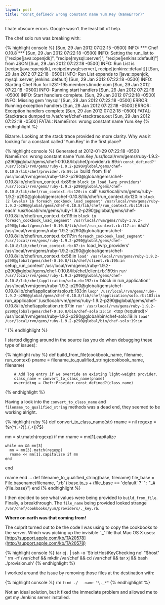 ```yaml
---
layout: post
title: "const_defined? wrong constant name Yum.Key (NameError)"
---
```

I hate obscure errors. Google wasn't the least bit of help.

The chef solo run was breaking with:

{% highlight console %}
[Sun, 29 Jan 2012 07:22:15 -0500] INFO: *** Chef 0.10.8 ***
[Sun, 29 Jan 2012 07:22:18 -0500] INFO: Setting the run_list to ["recipe[java::openjdk]", "recipe[mysql::server]", "recipe[jenkins::default]"] from JSON
[Sun, 29 Jan 2012 07:22:18 -0500] INFO: Run List is [recipe[java::openjdk], recipe[mysql::server], recipe[jenkins::default]]
[Sun, 29 Jan 2012 07:22:18 -0500] INFO: Run List expands to [java::openjdk, mysql::server, jenkins::default]
[Sun, 29 Jan 2012 07:22:18 -0500] INFO: Starting Chef Run for li231-195.members.linode.com
[Sun, 29 Jan 2012 07:22:18 -0500] INFO: Running start handlers
[Sun, 29 Jan 2012 07:22:18 -0500] INFO: Start handlers complete.
[Sun, 29 Jan 2012 07:22:18 -0500] INFO: Missing gem 'mysql'
[Sun, 29 Jan 2012 07:22:18 -0500] ERROR: Running exception handlers
[Sun, 29 Jan 2012 07:22:18 -0500] ERROR: Exception handlers complete
[Sun, 29 Jan 2012 07:22:18 -0500] FATAL: Stacktrace dumped to /var/chef/chef-stacktrace.out
[Sun, 29 Jan 2012 07:22:18 -0500] FATAL: NameError: wrong constant name Yum.Key
{% endhighlight %}

Bizarre. Looking at the stack trace provided no more clarity. Why was it looking for a constant called 'Yum.Key' in the first place?
 
{% highlight console %}
Generated at 2012-01-29 07:22:18 -0500
NameError: wrong constant name Yum.Key
/usr/local/rvm/gems/ruby-1.9.2-p290@global/gems/chef-0.10.8/lib/chef/provider.rb:89:in `const_defined?'
/usr/local/rvm/gems/ruby-1.9.2-p290@global/gems/chef-0.10.8/lib/chef/provider.rb:89:in `build_from_file'
/usr/local/rvm/gems/ruby-1.9.2-p290@global/gems/chef-0.10.8/lib/chef/run_context.rb:89:in `block in load_lwrp_providers'
/usr/local/rvm/gems/ruby-1.9.2-p290@global/gems/chef-0.10.8/lib/chef/run_context.rb:120:in `call'
/usr/local/rvm/gems/ruby-1.9.2-p290@global/gems/chef-0.10.8/lib/chef/run_context.rb:120:in `block (2 levels) in foreach_cookbook_load_segment'
/usr/local/rvm/gems/ruby-1.9.2-p290@global/gems/chef-0.10.8/lib/chef/run_context.rb:119:in `each'
/usr/local/rvm/gems/ruby-1.9.2-p290@global/gems/chef-0.10.8/lib/chef/run_context.rb:119:in `block in foreach_cookbook_load_segment'
/usr/local/rvm/gems/ruby-1.9.2-p290@global/gems/chef-0.10.8/lib/chef/run_context.rb:117:in `each'
/usr/local/rvm/gems/ruby-1.9.2-p290@global/gems/chef-0.10.8/lib/chef/run_context.rb:117:in `foreach_cookbook_load_segment'
/usr/local/rvm/gems/ruby-1.9.2-p290@global/gems/chef-0.10.8/lib/chef/run_context.rb:87:in `load_lwrp_providers'
/usr/local/rvm/gems/ruby-1.9.2-p290@global/gems/chef-0.10.8/lib/chef/run_context.rb:58:in `load'
/usr/local/rvm/gems/ruby-1.9.2-p290@global/gems/chef-0.10.8/lib/chef/client.rb:195:in `setup_run_context'
/usr/local/rvm/gems/ruby-1.9.2-p290@global/gems/chef-0.10.8/lib/chef/client.rb:159:in `run'
/usr/local/rvm/gems/ruby-1.9.2-p290@global/gems/chef-0.10.8/lib/chef/application/solo.rb:192:in `block in run_application'
/usr/local/rvm/gems/ruby-1.9.2-p290@global/gems/chef-0.10.8/lib/chef/application/solo.rb:183:in `loop'
/usr/local/rvm/gems/ruby-1.9.2-p290@global/gems/chef-0.10.8/lib/chef/application/solo.rb:183:in `run_application'
/usr/local/rvm/gems/ruby-1.9.2-p290@global/gems/chef-0.10.8/lib/chef/application.rb:67:in `run'
/usr/local/rvm/gems/ruby-1.9.2-p290@global/gems/chef-0.10.8/bin/chef-solo:25:in `<top (required)>'
/usr/local/rvm/gems/ruby-1.9.2-p290@global/bin/chef-solo:19:in `load'
/usr/local/rvm/gems/ruby-1.9.2-p290@global/bin/chef-solo:19:in `<main>'
{% endhighlight %}

I started digging around in the source (as you do when debugging these type of issues):

{% highlight ruby %}
def build_from_file(cookbook_name, filename, run_context)
        pname = filename_to_qualified_string(cookbook_name, filename)
        
        # Add log entry if we override an existing light-weight provider.
        class_name = convert_to_class_name(pname)
        overriding = Chef::Provider.const_defined?(class_name)
{% endhighlight %}

Having a look into the `convert_to_class_name` and `filename_to_qualified_string` methods was a dead end, they seemed to be working alright.

{% highlight ruby %}
def convert_to_class_name(str)
  rname = nil
  regexp = %r{^(.+?)(_(.+))?$}
        
  mn = str.match(regexp)
  if mn
    rname = mn[1].capitalize

    while mn && mn[3]
      mn = mn[3].match(regexp)          
      rname << mn[1].capitalize if mn
    end
  end

  rname
end
...
 def filename_to_qualified_string(base, filename)
  file_base = File.basename(filename, ".rb")
  base.to_s + (file_base == 'default' ? '' : "_#{file_base}")
end
{% endhighlight %}

I then decided to see what values were being provided to `build_from_file`. Finally, a breakthrough. The `file_name` being provided looked strange `/var/chef/cookbooks/yum/providers/._key.rb`. 

**Where on earth was that coming from!**

The culprit turned out to be the code I was using to copy the cookbooks to the server. Which was picking up the invisible '._' file that Mac OS X uses: [http://support.apple.com/kb/TA20578](http://support.apple.com/kb/TA20578)

{% highlight console %}
tar cj . | ssh -o 'StrictHostKeyChecking no' "$host" '
rm -rf /var/chef &&
mkdir /var/chef &&
cd /var/chef &&
tar xj &&
bash ./provision.sh'
{% endhighlight %}

I worked around the issue by removing those files at the destination with:

{% highlight console %}
rm `find ./  -name "\._*"`
{% endhighlight %}

Not an ideal solution, but it fixed the immediate problem and allowed me to get my Jenkins server installed.

